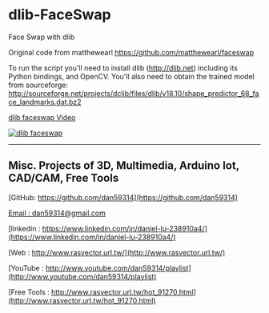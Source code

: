 # dlib-FaceSwap
Face Swap with dlib

Original code from matthewearl
https://github.com/matthewearl/faceswap

To run the script you'll need to install dlib (http://dlib.net) including its
Python bindings, and OpenCV. You'll also need to obtain the trained model from
sourceforge:
    http://sourceforge.net/projects/dclib/files/dlib/v18.10/shape_predictor_68_face_landmarks.dat.bz2

	
[dlib faceswap Video](https://youtu.be/TY01A5BjDOY)

[![dlib faceswap](https://github.com/dan59314/dlib-FaceSwap/blob/master/camera.png)](https://youtu.be/TY01A5BjDOY?t=0s "dlib faceswap") 

------------------------------------------------------------------------------------
## Misc. Projects of 3D, Multimedia, Arduino Iot, CAD/CAM, Free Tools

[GitHub: https://github.com/dan59314](https://github.com/dan59314)

[Email : dan59314@gmail.com](dan59314@gmail.com)

[linkedin : https://www.linkedin.com/in/daniel-lu-238910a4/](https://www.linkedin.com/in/daniel-lu-238910a4/)

[Web : http://www.rasvector.url.tw/](http://www.rasvector.url.tw/)

[YouTube : http://www.youtube.com/dan59314/playlist](http://www.youtube.com/dan59314/playlist)

[Free Tools : http://www.rasvector.url.tw/hot_91270.html](http://www.rasvector.url.tw/hot_91270.html)
